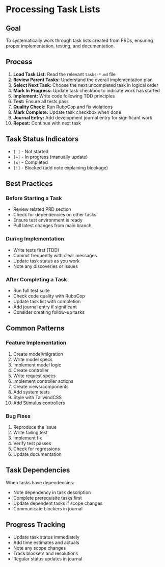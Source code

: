 # Processing Task Lists

## Goal

To systematically work through task lists created from PRDs, ensuring proper implementation, testing, and documentation.

## Process

1. **Load Task List:** Read the relevant `tasks-*.md` file
2. **Review Parent Tasks:** Understand the overall implementation plan
3. **Select Next Task:** Choose the next uncompleted task in logical order
4. **Mark In Progress:** Update task checkbox to indicate work has started
5. **Implement:** Write code following TDD principles
6. **Test:** Ensure all tests pass
7. **Quality Check:** Run RuboCop and fix violations
8. **Mark Complete:** Update task checkbox when done
9. **Journal Entry:** Add development journal entry for significant work
10. **Repeat:** Continue with next task

## Task Status Indicators

- `[ ]` - Not started
- `[~]` - In progress (manually update)
- `[x]` - Completed
- `[!]` - Blocked (add note explaining blockage)

## Best Practices

### Before Starting a Task
- Review related PRD section
- Check for dependencies on other tasks
- Ensure test environment is ready
- Pull latest changes from main branch

### During Implementation
- Write tests first (TDD)
- Commit frequently with clear messages
- Update task status as you work
- Note any discoveries or issues

### After Completing a Task
- Run full test suite
- Check code quality with RuboCop
- Update task list with completion
- Add journal entry if significant
- Consider creating follow-up tasks

## Common Patterns

### Feature Implementation
1. Create model/migration
2. Write model specs
3. Implement model logic
4. Create controller
5. Write request specs
6. Implement controller actions
7. Create views/components
8. Add system tests
9. Style with TailwindCSS
10. Add Stimulus controllers

### Bug Fixes
1. Reproduce the issue
2. Write failing test
3. Implement fix
4. Verify test passes
5. Check for regressions
6. Update documentation

## Task Dependencies

When tasks have dependencies:
- Note dependency in task description
- Complete prerequisite tasks first
- Update dependent tasks if scope changes
- Communicate blockers in journal

## Progress Tracking

- Update task status immediately
- Add time estimates and actuals
- Note any scope changes
- Track blockers and resolutions
- Regular status updates in journal